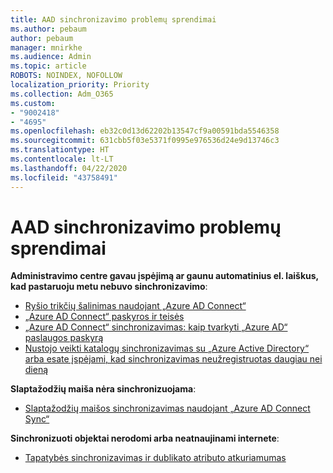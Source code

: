 ```yaml
---
title: AAD sinchronizavimo problemų sprendimai
ms.author: pebaum
author: pebaum
manager: mnirkhe
ms.audience: Admin
ms.topic: article
ROBOTS: NOINDEX, NOFOLLOW
localization_priority: Priority
ms.collection: Adm_O365
ms.custom:
- "9002418"
- "4695"
ms.openlocfilehash: eb32c0d13d62202b13547cf9a00591bda5546358
ms.sourcegitcommit: 631cbb5f03e5371f0995e976536d24e9d13746c3
ms.translationtype: HT
ms.contentlocale: lt-LT
ms.lasthandoff: 04/22/2020
ms.locfileid: "43758491"
---
```

# <a name="solutions-for-aad-synchronization-problems"></a>AAD sinchronizavimo problemų sprendimai

**Administravimo centre gavau įspėjimą ar gaunu automatinius el. laiškus, kad pastaruoju metu nebuvo sinchronizavimo**:

-  [Ryšio trikčių šalinimas naudojant „Azure AD Connect“](https://docs.microsoft.com/azure/active-directory/hybrid/tshoot-connect-connectivity)
- [„Azure AD Connect“ paskyros ir teisės](https://go.microsoft.com/fwlink/p/?LinkId=820598)
- [„Azure AD Connect“ sinchronizavimas: kaip tvarkyti „Azure AD“ paslaugos paskyrą](https://docs.microsoft.com/azure/active-directory/hybrid/how-to-connect-azureadaccount)
- [Nustojo veikti katalogų sinchronizavimas su „Azure Active Directory“ arba esate įspėjami, kad sinchronizavimas neužregistruotas daugiau nei dieną](https://support.microsoft.com/help/2882421/directory-synchronization-to-azure-active-directory-stops-or-you-re-warned-that-sync-hasn-t-registered-in-more-than-a-day)
 
**Slaptažodžių maiša nėra sinchronizuojama**:

- [Slaptažodžių maišos sinchronizavimas naudojant „Azure AD Connect Sync“](https://docs.microsoft.com/azure/active-directory/hybrid/how-to-connect-password-hash-synchronization)

**Sinchronizuoti objektai nerodomi arba neatnaujinami internete**:

- [Tapatybės sinchronizavimas ir dublikato atributo atkuriamumas](https://docs.microsoft.com/azure/active-directory/hybrid/how-to-connect-syncservice-duplicate-attribute-resiliency)
